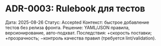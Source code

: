 # ADR-0003: Rulebook для тестов
Дата: 2025-08-26
Статус: Accepted
Контекст: быстрое добавление тестов без релиза фронта.
Решение: YAML/JSON правила, версионирование, авто-подхват.
Последствия: +скорость поставки; +прозрачность; −контроль качества правил (требуется lint/validation).
